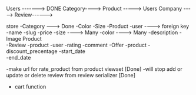 Users -------> DONE
Category----> 
Product -----> 
Users Company -----> 
Review------> 

store 
    -Category ---> Done
    -Color
    -Size
    -Product
        -user ----> foreign key
        -name
        -slug
        -price
        -size ----> Many
        -color ----> Many
        -description
    -Image Product    
    -Review
        -product
        -user
        -rating
        -comment
    -Offer
        -product
        -discount_precentage
        -start_date    
        -end_date   

-make url for rate_product from product viewset [Done]
-will stop add or update or delete review from review serializer [Done]
- cart function





